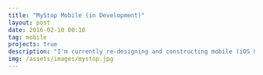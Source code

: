 ```yaml
---
title: "MyStop Mobile (in Development)"
layout: post
date: 2016-02-10 00:10
tag: mobile
projects: true
description: "I'm currently re-designing and constructing mobile (iOS & Android) apps for Avail Technologies. They provide 'Intelligent Transportation Systems' that connect riders, transportation companies, and their data. The apps use data feeds to build simple realtime transit maps and share the data with Google Maps."
img: /assets/images/mystop.jpg
---
```

